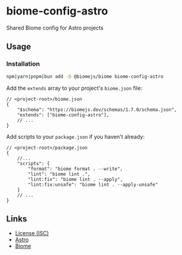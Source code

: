 # biome-config-astro

Shared Biome config for Astro projects

## Usage

### Installation

```bash
npm|yarn|pnpm|bun add -D @biomejs/biome biome-config-astro
```

Add the `extends` array to your project's `biome.json` file:

```jsonc
// <project-root>/biome.json
{
    "$schema": "https://biomejs.dev/schemas/1.7.0/schema.json",
    "extends": ["biome-config-astro"],
    // ...
}
```

Add scripts to your `package.json` if you haven't already:

```jsonc
// <project-root>/package.json
{
    //...
    "scripts": {
        "format": "biome format . --write",
        "lint": "biome lint .",
        "lint:fix": "biome lint . --apply",
        "lint:fix:unsafe": "biome lint . --apply-unsafe"
    }
    // ...
}
```

## Links

- [License (ISC)](LICENSE.md)
- [Astro][astro-site]
- [Biome][biome-site]

[astro-site]: https://astro.build
[biome-site]: https://biome.dev
